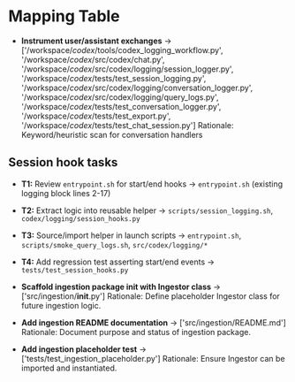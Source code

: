 # Mapping Table

- **Instrument user/assistant exchanges** → ['/workspace/_codex_/tools/codex_logging_workflow.py', '/workspace/_codex_/src/codex/chat.py', '/workspace/_codex_/src/codex/logging/session_logger.py', '/workspace/_codex_/tests/test_session_logging.py', '/workspace/_codex_/src/codex/logging/conversation_logger.py', '/workspace/_codex_/src/codex/logging/query_logs.py', '/workspace/_codex_/tests/test_conversation_logger.py', '/workspace/_codex_/tests/test_export.py', '/workspace/_codex_/tests/test_chat_session.py']
  Rationale: Keyword/heuristic scan for conversation handlers

## Session hook tasks
- **T1:** Review `entrypoint.sh` for start/end hooks → `entrypoint.sh` (existing logging block lines 2-17)
- **T2:** Extract logic into reusable helper → `scripts/session_logging.sh`, `codex/logging/session_hooks.py`
- **T3:** Source/import helper in launch scripts → `entrypoint.sh`, `scripts/smoke_query_logs.sh`, `src/codex/logging/*`
- **T4:** Add regression test asserting start/end events → `tests/test_session_hooks.py`

- **Scaffold ingestion package __init__ with Ingestor class** → ['src/ingestion/__init__.py']
  Rationale: Define placeholder Ingestor class for future ingestion logic.
- **Add ingestion README documentation** → ['src/ingestion/README.md']
  Rationale: Document purpose and status of ingestion package.
- **Add ingestion placeholder test** → ['tests/test_ingestion_placeholder.py']
  Rationale: Ensure Ingestor can be imported and instantiated.
